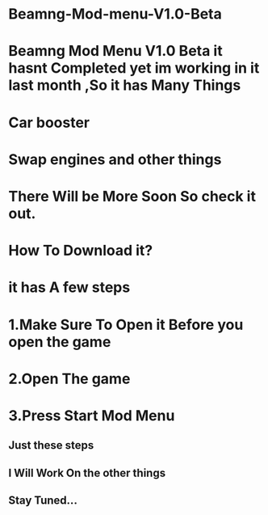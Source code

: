 # Beamng-Mod-menu-V1.0-Beta
# Beamng Mod Menu V1.0 Beta it hasnt Completed yet im working in it last month ,So it has Many Things 
# Car booster
# Swap engines and other things 
# There Will be More Soon  So check it out.





# How To Download it? 

# it has A few steps

# 1.Make Sure To Open it Before you open the game

# 2.Open The game

# 3.Press Start Mod Menu


## Just these steps


## I Will Work On the other things 


## Stay Tuned...
